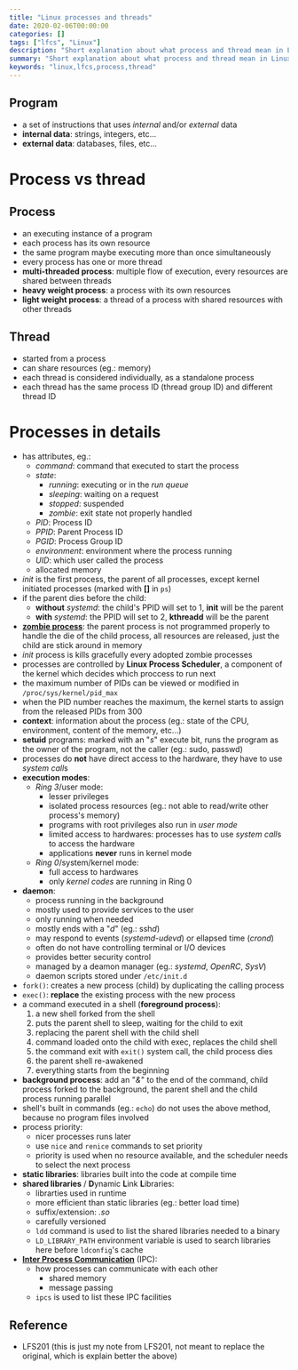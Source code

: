 ```yaml
---
title: "Linux processes and threads"
date: 2020-02-06T00:00:00
categories: []
tags: ["lfcs", "Linux"]
description: "Short explanation about what process and thread mean in Linux."
summary: "Short explanation about what process and thread mean in Linux."
keywords: "linux,lfcs,process,thread"
---
```


## Program

- a set of instructions that uses *internal* and/or *external* data
- **internal data**: strings, integers, etc...
- **external data**: databases, files, etc...

# Process vs thread

## Process

- an executing instance of a program
- each process has its own resource
- the same program maybe executing more than once simultaneously
- every process has one or more thread
- **multi-threaded process**: multiple flow of execution, every resources are shared between threads
- **heavy weight process**: a process with its own resources
- **light weight process**: a thread of a process with shared resources with other threads

## Thread

- started from a process
- can share resources (eg.: memory)
- each thread is considered individually, as a standalone process
- each thread has the same process ID (thread group ID) and different thread ID 

# Processes in details

- has attributes, eg.:
    - *command*: command that executed to start the process
    - *state*: 
        - *running*: executing or in the *run queue*
        - *sleeping*: waiting on a request
        - *stopped*: suspended
        - *zombie*: exit state not properly handled
    - *PID*: Process ID
    - *PPID*: Parent Process ID
    - *PGID*: Process Group ID
    - *environment*: environment where the process running
    - *UID*: which user called the process
    - allocated memory
- *init* is the first process, the parent of all processes, except kernel initiated processes (marked with **[]** in `ps`)
- if the parent dies before the child:
    - **without** *systemd*: the child's PPID will set to 1, **init** will be the parent
    - **with** *systemd*: the PPID will set to 2, **kthreadd** will be the parent
- [**zombie process**][1]: the parent process is not programmed properly to handle the die of the child process, all resources are released, just the child are stick around in memory
- *init* process is kills gracefully every adopted zombie processes
- processes are controlled by **Linux Process Scheduler**, a component of the kernel which decides which proccess to run next
- the maximum number of PIDs can be viewed or modified in `/proc/sys/kernel/pid_max`
- when the PID number reaches the maximum, the kernel starts to assign from the released PIDs from 300
- **context**: information about the process (eg.: state of the CPU, environment, content of the memory, etc...)
- **setuid** programs: marked with an "*s*" execute bit, runs the program as the owner of the program, not the caller (eg.: sudo, passwd)
- processes do **not** have direct access to the hardware, they have to use *system call*s
- **execution modes**: 
    - *Ring 3*/user mode:
       - lesser privileges
       - isolated process resources (eg.: not able to read/write other process's memory)
       - programs with root privileges also run in *user mode*
       - limited access to hardwares: processes has to use *system call*s to access the hardware
       - applications **never** runs in kernel mode
    - *Ring 0*/system/kernel mode:
        - full access to hardwares
        - only *kernel codes* are running in Ring 0 
- **daemon**:
    - process running in the background
    - mostly used to provide services to the user
    - only running when needed
    - mostly ends with a "*d*" (eg.: ssh*d*)
    - may respond to events (*systemd-udevd*) or ellapsed time (*crond*)
    - often do not have controlling terminal or I/O devices
    - provides better security control
    - managed by a deamon manager (eg.: *systemd*, *OpenRC*, *SysV*)
    - daemon scripts stored under `/etc/init.d`
- `fork()`: creates a new process (child) by duplicating the calling process
- `exec()`: **replace** the existing process with the new process
- a command executed in a shell (**foreground process**):
    1. a new shell forked from the shell
    2. puts the parent shell to sleep, waiting for the child to exit
    3. replacing the parent shell with the child shell
    4. command loaded onto the child with exec, replaces the child shell
    5. the command exit with `exit()` system call, the child process dies
    6. the parent shell re-awakened
    7. everything starts from the beginning
- **background process**: add an "*&*" to the end of the command, child process forked to the background, the parent shell and the child process running parallel
- shell's built in commands (eg.: `echo`) do not uses the above method, because no program files involved
- process priority:
    - nicer processes runs later
    - use `nice` and `renice` commands to set priority
    - priority is used when no resource available, and the scheduler needs to select the next process
- **static libraries**: libraries built into the code at compile time
- **shared libraries** / **D**ynamic **L**ink **L**ibraries:
    - librarties used in runtime
    - more efficient than static libraries (eg.: better load time)
    - suffix/extension: *.so*
    - carefully versioned
    - `ldd` command is used to list the shared libraries needed to a binary
    - `LD_LIBRARY_PATH` environment variable is used to search libraries here before `ldconfig`'s cache
- [**Inter Process Communication**][2] (IPC):
    - how processes can communicate with each other
        - shared memory
        - message passing
    - `ipcs` is used to list these IPC facilities
## Reference

- LFS201 (this is just my note from LFS201, not meant to replace the original, which is explain better the above)

[1]: https://www.howtogeek.com/119815/htg-explains-what-is-a-zombie-process-on-linux/
[2]: https://www.geeksforgeeks.org/inter-process-communication-ipc/
